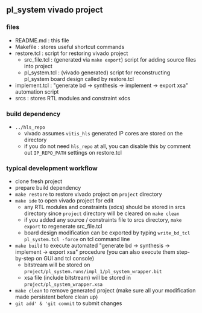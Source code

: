 ## pl\_system vivado project

### files

- README.md : this file
- Makefile : stores useful shortcut commands
- restore.tcl : script for restoring vivado project
  + src\_file.tcl : (generated via `make export`) script for adding source files into project
  + pl\_system.tcl : (vivado generated) script for reconstructing pl\_system board design called by restore.tcl
- implement.tcl : "generate bd -> synthesis -> implement -> export xsa" automation script
- srcs : stores RTL modules and constraint xdcs

### build dependency

- `../hls_repo`
  + vivado assumes `vitis_hls` generated IP cores are stored on the directory
  + if you do not need `hls_repo` at all, you can disable this by comment out `IP_REPO_PATH` settings on restore.tcl

### typical development workflow

- clone fresh project
- prepare build dependency
- `make restore` to restore vivado project on `project` directory
- `make ide` to open vivado project for edit
  + any RTL modules and constraints (xdcs) should be stored in srcs directory since `project` directory will be cleared on `make clean`
  + if you added any source / constraints file to srcs directory, `make export` to regenerate src\_file.tcl
  + board design modification can be exported by typing `write_bd_tcl pl_system.tcl -force` on tcl command line
- `make build` to execute automated "generate bd -> synthesis -> implement -> export xsa" procedure (you can also execute them step-by-step on GUI and tcl console)
  + bitstream will be stored on `project/pl_system.runs/impl_1/pl_system_wrapper.bit`
  + xsa file (include bitstream) will be stored in `project/pl_system_wrapper.xsa`
- `make clean` to remove generated project (make sure all your modification made persistent before clean up)
- `git add' & 'git commit` to submit changes

